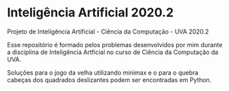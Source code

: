 # Inteligência Artificial 2020.2
Projeto de Inteligência Artificial - Ciência da Computação - UVA 2020.2

Esse repositório é formado pelos problemas desenvolvidos por mim durante a disciplina de Inteligência Artficial no curso de Ciência da Computação da UVA.

Soluções para o jogo da velha utilizando minimax e o para o quebra cabeças dos quadrados deslizantes podem ser encontradas em Python.
